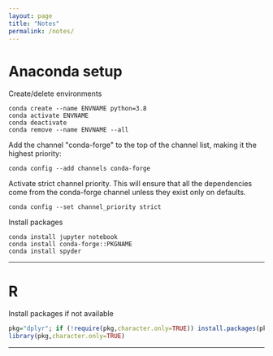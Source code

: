 ```yaml
---
layout: page
title: "Notes"
permalink: /notes/
---
```


# Anaconda setup

Create/delete environments
```
conda create --name ENVNAME python=3.8
conda activate ENVNAME
conda deactivate
conda remove --name ENVNAME --all
```

Add the channel "conda-forge" to the top of the channel list, making it the highest priority:
```
conda config --add channels conda-forge
```

Activate strict channel priority. This will ensure that all the dependencies come from the conda-forge channel unless they exist only on defaults.
```
conda config --set channel_priority strict
```

Install packages
```
conda install jupyter notebook
conda install conda-forge::PKGNAME
conda install spyder
```

---

# R

Install packages if not available
```R
pkg="dplyr"; if (!require(pkg,character.only=TRUE)) install.packages(pkg)
library(pkg,character.only=TRUE)
```

---


